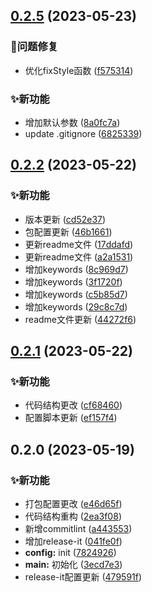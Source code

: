 

## [0.2.5](https://github.com/RobinWM/qiankun-fix/compare/0.2.2...0.2.5) (2023-05-23)


### 🐛问题修复

* 优化fixStyle函数 ([f575314](https://github.com/RobinWM/qiankun-fix/commit/f575314e575025b5585c41348b72a62b12886a4d))


### ✨新功能

* 增加默认参数 ([8a0fc7a](https://github.com/RobinWM/qiankun-fix/commit/8a0fc7a2e87b97bedf388cdb6853fea4fc8179fb))
* update .gitignore ([6825339](https://github.com/RobinWM/qiankun-fix/commit/68253395a43c21c2d5e23d9f16fbdb353c454e2d))

## [0.2.2](https://github.com/RobinWM/qiankun-fix/compare/0.2.1...0.2.2) (2023-05-22)


### ✨新功能

* 版本更新 ([cd52e37](https://github.com/RobinWM/qiankun-fix/commit/cd52e374c0c6e8bb541f67929923ed4c1403664b))
* 包配置更新 ([46b1661](https://github.com/RobinWM/qiankun-fix/commit/46b1661b570c0393c28db62469b9ea3b11bb07fe))
* 更新readme文件 ([17ddafd](https://github.com/RobinWM/qiankun-fix/commit/17ddafdd9f095353fb314c4b18d420fbae17f5b3))
* 更新readme文件 ([a2a1531](https://github.com/RobinWM/qiankun-fix/commit/a2a15318e28c7e79ccb9b6b2e628091b26e7fc9c))
* 增加keywords ([8c969d7](https://github.com/RobinWM/qiankun-fix/commit/8c969d7cbb72157c0e8feb0b19f0a136a68a3318))
* 增加keywords ([3f1720f](https://github.com/RobinWM/qiankun-fix/commit/3f1720f36b2fc4dcf162f92db8c1efd2fbb9a28e))
* 增加keywords ([c5b85d7](https://github.com/RobinWM/qiankun-fix/commit/c5b85d711bcb5ef11fb4a000f7d8699c40dc45ac))
* 增加keywords ([29c8c7d](https://github.com/RobinWM/qiankun-fix/commit/29c8c7dec8f69f61d69a44d2bb09f249e646b75c))
* readme文件更新 ([44272f6](https://github.com/RobinWM/qiankun-fix/commit/44272f66671a5d1dee01980041f553733c095f8a))

## [0.2.1](https://github.com/RobinWM/qiankun-fix/compare/0.2.0...0.2.1) (2023-05-22)


### ✨新功能

* 代码结构更改 ([cf68460](https://github.com/RobinWM/qiankun-fix/commit/cf68460968e604e6b1e2d037426f0da2e2cd0136))
* 配置脚本更新 ([ef157f4](https://github.com/RobinWM/qiankun-fix/commit/ef157f4ce05c71f73b513e589b7b25f824a4191f))

## 0.2.0 (2023-05-19)


### ✨新功能

* 打包配置更改 ([e46d65f](https://github.com/RobinWM/qiankun-fix/commit/e46d65fc359e05aeb86c3002867da3d690ac3e65))
* 代码结构重构 ([2ea3f08](https://github.com/RobinWM/qiankun-fix/commit/2ea3f086df3e9fc2d43a983631b7cc474e896008))
* 新增commitlint ([a443553](https://github.com/RobinWM/qiankun-fix/commit/a443553b374701473496dd90af7a4f2ef1ed2921))
* 增加release-it ([041fe0f](https://github.com/RobinWM/qiankun-fix/commit/041fe0f2e05ca8a46bf8f4ce150375704e988f9b))
* **config:** init ([7824926](https://github.com/RobinWM/qiankun-fix/commit/7824926cee5294b0e26441c927d492ca41e075ce))
* **main:** 初始化 ([3ecd7e3](https://github.com/RobinWM/qiankun-fix/commit/3ecd7e389fe39a0f5d0ff533bab5e31829ae1e6d))
* release-it配置更新 ([479591f](https://github.com/RobinWM/qiankun-fix/commit/479591f8d2cecc2656962453e8eb83569d6abc30))